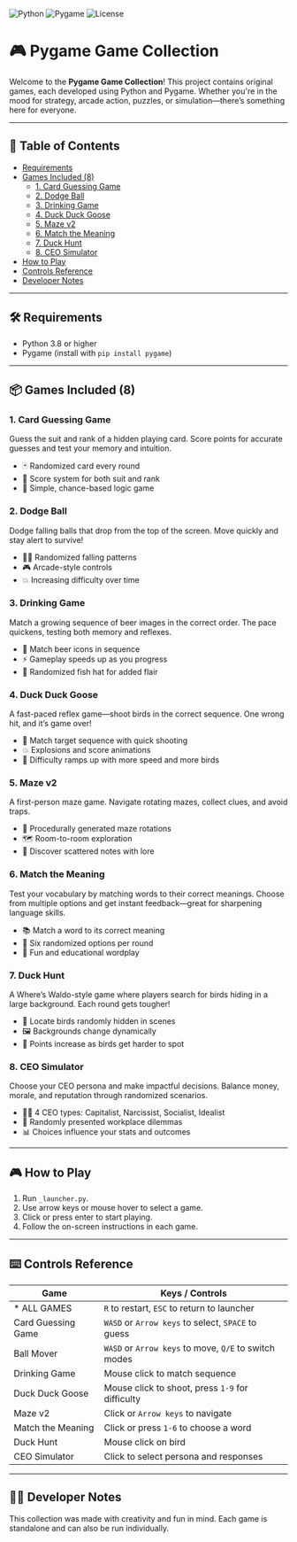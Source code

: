 ![Python](https://img.shields.io/badge/Python-3.8+-blue)
![Pygame](https://img.shields.io/badge/Pygame-2.0-green)
![License](https://img.shields.io/badge/license-MIT-blue)

# 🎮 Pygame Game Collection

Welcome to the **Pygame Game Collection**! This project contains original games, each developed using Python and Pygame. Whether you're in the mood for strategy, arcade action, puzzles, or simulation—there’s something here for everyone.

---

## 📖 Table of Contents
- [Requirements](#️-requirements)
- [Games Included (8)](#-games-included-8)
  - [1. Card Guessing Game](#1-card-guessing-game)
  - [2. Dodge Ball](#2-dodge-ball)
  - [3. Drinking Game](#3-drinking-game)
  - [4. Duck Duck Goose](#4-duck-duck-goose)
  - [5. Maze v2](#5-maze-v2)
  - [6. Match the Meaning](#6-match-the-meaning)
  - [7. Duck Hunt](#7-duck-hunt)
  - [8. CEO Simulator](#8-ceo-simulator)
- [How to Play](#-how-to-play)
- [Controls Reference](#️-controls-reference)
- [Developer Notes](#-developer-notes)

---

## 🛠️ Requirements

- Python 3.8 or higher  
- Pygame (install with `pip install pygame`)  

---

## 📦 Games Included (8)

### 1. **Card Guessing Game**
Guess the suit and rank of a hidden playing card. Score points for accurate guesses and test your memory and intuition.

- 🃏 Randomized card every round  
- 🎯 Score system for both suit and rank  
- 🧠 Simple, chance-based logic game  

### 2. **Dodge Ball**  
Dodge falling balls that drop from the top of the screen. Move quickly and stay alert to survive!

- 🏃‍♂️ Randomized falling patterns  
- 🎮 Arcade-style controls  
- 💥 Increasing difficulty over time  

### 3. **Drinking Game**  
Match a growing sequence of beer images in the correct order. The pace quickens, testing both memory and reflexes.

- 🍺 Match beer icons in sequence  
- ⚡ Gameplay speeds up as you progress  
- 🎩 Randomized fish hat for added flair  

### 4. **Duck Duck Goose**  
A fast-paced reflex game—shoot birds in the correct sequence. One wrong hit, and it’s game over!

- 🦢 Match target sequence with quick shooting  
- 💥 Explosions and score animations  
- 🎯 Difficulty ramps up with more speed and more birds  

### 5. **Maze v2**  
A first-person maze game. Navigate rotating mazes, collect clues, and avoid traps.

- 🧭 Procedurally generated maze rotations  
- 🗺️ Room-to-room exploration  
- 📜 Discover scattered notes with lore  

### 6. **Match the Meaning**  
Test your vocabulary by matching words to their correct meanings. Choose from multiple options and get instant feedback—great for sharpening language skills.

- 📚 Match a word to its correct meaning  
- 🔢 Six randomized options per round  
- 🧠 Fun and educational wordplay  

### 7. **Duck Hunt**  
A Where’s Waldo-style game where players search for birds hiding in a large background. Each round gets tougher!

- 🦅 Locate birds randomly hidden in scenes  
- 🖼️ Backgrounds change dynamically  
- 🎯 Points increase as birds get harder to spot  

### 8. **CEO Simulator**  
Choose your CEO persona and make impactful decisions. Balance money, morale, and reputation through randomized scenarios.

- 🧑‍💼 4 CEO types: Capitalist, Narcissist, Socialist, Idealist  
- 🔀 Randomly presented workplace dilemmas  
- 📊 Choices influence your stats and outcomes  

---

## 🎮 How to Play

1. Run `_launcher.py`.  
2. Use arrow keys or mouse hover to select a game.  
3. Click or press enter to start playing.  
4. Follow the on-screen instructions in each game.

---

## ⌨️ Controls Reference

| Game                | Keys / Controls                                       |
|---------------------|-------------------------------------------------------|
| * ALL GAMES         | `R` to restart, `ESC` to return to launcher           |
| Card Guessing Game  | `WASD` or `Arrow keys` to select, `SPACE` to guess    |
| Ball Mover          | `WASD` or `Arrow keys` to move, `Q/E` to switch modes |
| Drinking Game       | Mouse click to match sequence                         |
| Duck Duck Goose     | Mouse click to shoot, press `1-9` for difficulty      |
| Maze v2             | Click or `Arrow keys` to navigate                     |
| Match the Meaning   | Click or press `1-6` to choose a word                 |
| Duck Hunt           | Mouse click on bird                                   |
| CEO Simulator       | Click to select persona and responses                 |

---

## 👨‍💻 Developer Notes

This collection was made with creativity and fun in mind. Each game is standalone and can also be run individually.
